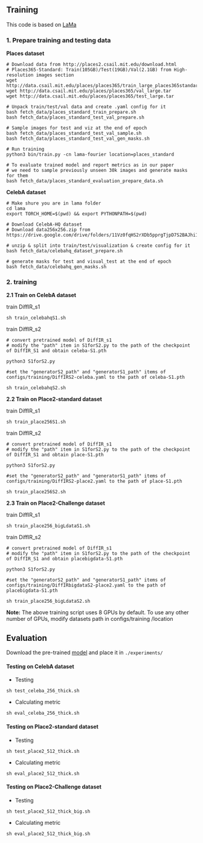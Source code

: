 ## Training

This code is based on [LaMa](https://github.com/advimman/lama)

###  1. Prepare training and testing data

**Places dataset** 

```
# Download data from http://places2.csail.mit.edu/download.html
# Places365-Standard: Train(105GB)/Test(19GB)/Val(2.1GB) from High-resolution images section
wget http://data.csail.mit.edu/places/places365/train_large_places365standard.tar
wget http://data.csail.mit.edu/places/places365/val_large.tar
wget http://data.csail.mit.edu/places/places365/test_large.tar

# Unpack train/test/val data and create .yaml config for it
bash fetch_data/places_standard_train_prepare.sh
bash fetch_data/places_standard_test_val_prepare.sh

# Sample images for test and viz at the end of epoch
bash fetch_data/places_standard_test_val_sample.sh
bash fetch_data/places_standard_test_val_gen_masks.sh

# Run training
python3 bin/train.py -cn lama-fourier location=places_standard

# To evaluate trained model and report metrics as in our paper
# we need to sample previously unseen 30k images and generate masks for them
bash fetch_data/places_standard_evaluation_prepare_data.sh

```

**CelebA dataset** 

```
# Make shure you are in lama folder
cd lama
export TORCH_HOME=$(pwd) && export PYTHONPATH=$(pwd)

# Download CelebA-HQ dataset
# Download data256x256.zip from https://drive.google.com/drive/folders/11Vz0fqHS2rXDb5pprgTjpD7S2BAJhi1P

# unzip & split into train/test/visualization & create config for it
bash fetch_data/celebahq_dataset_prepare.sh

# generate masks for test and visual_test at the end of epoch
bash fetch_data/celebahq_gen_masks.sh

```

###  2. training

**2.1 Train on CelebA dataset** 

train DiffIR_s1

```
sh train_celebahqS1.sh
```

train DiffIR_s2

```
# convert pretrained model of DiffIR_s1
# modify the "path" item in S1forS2.py to the path of the checkpoint of DiffIR_S1 and obtain celeba-S1.pth

python3 S1forS2.py 
```
```
#set the "generatorS2_path" and "generatorS1_path" items of configs/training/DiffIRS2-celeba.yaml to the path of celeba-S1.pth

sh train_celebahqS2.sh
```

**2.2 Train on Place2-standard dataset** 

train DiffIR_s1

```
sh train_place256S1.sh
```

train DiffIR_s2

```
# convert pretrained model of DiffIR_s1
# modify the "path" item in S1forS2.py to the path of the checkpoint of DiffIR_S1 and obtain place-S1.pth

python3 S1forS2.py 
```
```
#set the "generatorS2_path" and "generatorS1_path" items of configs/training/DiffIRS2-place2.yaml to the path of place-S1.pth

sh train_place256S2.sh
```

**2.3 Train on Place2-Challenge dataset** 

train DiffIR_s1

```
sh train_place256_bigLdataS1.sh
```

train DiffIR_s2

```
# convert pretrained model of DiffIR_s1
# modify the "path" item in S1forS2.py to the path of the checkpoint of DiffIR_S1 and obtain placebigdata-S1.pth

python3 S1forS2.py 
```
```
#set the "generatorS2_path" and "generatorS1_path" items of configs/training/DiffIRbigdataS2-place2.yaml to the path of placebigdata-S1.pth

sh train_place256_bigLdataS2.sh
```


**Note:** The above training script uses 8 GPUs by default. To use any other number of GPUs, modify datasets path in configs/training
/location

## Evaluation

Download the pre-trained [model](https://drive.google.com/drive/folders/1RQXRWMqVaAsyyQt8T-3KtpS68ef8dh90?usp=drive_link) and place it in `./experiments/`

#### Testing on CelebA dataset

- Testing
```
sh test_celeba_256_thick.sh
```

- Calculating metric
```
sh eval_celeba_256_thick.sh
```

#### Testing on Place2-standard dataset


- Testing
```
sh test_place2_512_thick.sh
```

- Calculating metric
```
sh eval_place2_512_thick.sh
```

#### Testing on Place2-Challenge dataset


- Testing
```
sh test_place2_512_thick_big.sh
```

- Calculating metric
```
sh eval_place2_512_thick_big.sh
```








